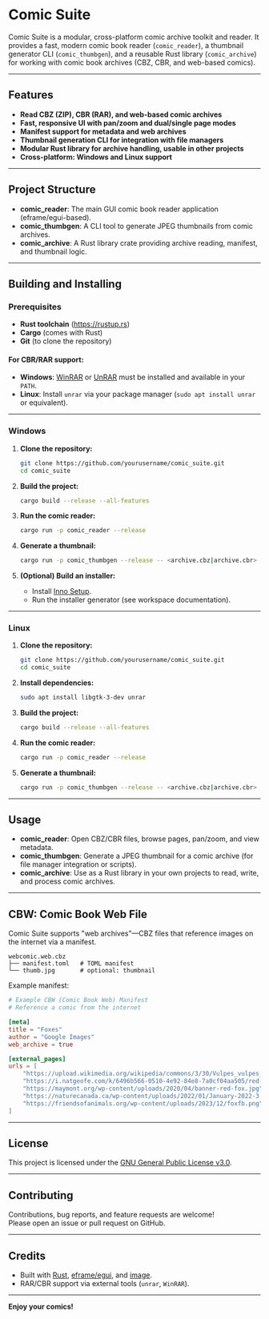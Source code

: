 # Comic Suite

Comic Suite is a modular, cross-platform comic archive toolkit and reader. It provides a fast, modern comic book reader (`comic_reader`), a thumbnail generator CLI (`comic_thumbgen`), and a reusable Rust library (`comic_archive`) for working with comic book archives (CBZ, CBR, and web-based comics).

---

## Features

- **Read CBZ (ZIP), CBR (RAR), and web-based comic archives**
- **Fast, responsive UI with pan/zoom and dual/single page modes**
- **Manifest support for metadata and web archives**
- **Thumbnail generation CLI for integration with file managers**
- **Modular Rust library for archive handling, usable in other projects**
- **Cross-platform: Windows and Linux support**

---

## Project Structure

- **comic_reader**: The main GUI comic book reader application (eframe/egui-based).
- **comic_thumbgen**: A CLI tool to generate JPEG thumbnails from comic archives.
- **comic_archive**: A Rust library crate providing archive reading, manifest, and thumbnail logic.

---

## Building and Installing

### Prerequisites

- **Rust toolchain** (https://rustup.rs)
- **Cargo** (comes with Rust)
- **Git** (to clone the repository)

#### For CBR/RAR support:
- **Windows**: [WinRAR](https://www.win-rar.com/) or [UnRAR](https://www.rarlab.com/rar_add.htm) must be installed and available in your `PATH`.
- **Linux**: Install `unrar` via your package manager (`sudo apt install unrar` or equivalent).

---

### Windows

1. **Clone the repository:**

   ```sh
   git clone https://github.com/yourusername/comic_suite.git
   cd comic_suite
   ```

2. **Build the project:**

   ```sh
   cargo build --release --all-features
   ```

3. **Run the comic reader:**

   ```sh
   cargo run -p comic_reader --release
   ```

4. **Generate a thumbnail:**

   ```sh
   cargo run -p comic_thumbgen --release -- <archive.cbz|archive.cbr> <output.jpg>
   ```

5. **(Optional) Build an installer:**
   - Install [Inno Setup](https://jrsoftware.org/isinfo.php).
   - Run the installer generator (see workspace documentation).

---

### Linux

1. **Clone the repository:**

   ```sh
   git clone https://github.com/yourusername/comic_suite.git
   cd comic_suite
   ```

2. **Install dependencies:**

   ```sh
   sudo apt install libgtk-3-dev unrar
   ```

3. **Build the project:**

   ```sh
   cargo build --release --all-features
   ```

4. **Run the comic reader:**

   ```sh
   cargo run -p comic_reader --release
   ```

5. **Generate a thumbnail:**

   ```sh
   cargo run -p comic_thumbgen --release -- <archive.cbz|archive.cbr> <output.jpg>
   ```

---

## Usage

- **comic_reader**: Open CBZ/CBR files, browse pages, pan/zoom, and view metadata.
- **comic_thumbgen**: Generate a JPEG thumbnail for a comic archive (for file manager integration or scripts).
- **comic_archive**: Use as a Rust library in your own projects to read, write, and process comic archives.

---

## CBW: Comic Book Web File

Comic Suite supports "web archives"—CBZ files that reference images on the internet via a manifest.

```
webcomic.web.cbz
├── manifest.toml   # TOML manifest
└── thumb.jpg    	# optional: thumbnail
```

Example manifest:
```toml
# Example CBW (Comic Book Web) Manifest
# Reference a comic from the internet

[meta]
title = "Foxes"
author = "Google Images"
web_archive = true

[external_pages]
urls = [
    "https://upload.wikimedia.org/wikipedia/commons/3/30/Vulpes_vulpes_ssp_fulvus.jpg",
    "https://i.natgeofe.com/k/6496b566-0510-4e92-84e8-7a0cf04aa505/red-fox-portrait_3x4.jpg",
    "https://maymont.org/wp-content/uploads/2020/04/banner-red-fox.jpg",
    "https://naturecanada.ca/wp-content/uploads/2022/01/January-2022-3.png",
    "https://friendsofanimals.org/wp-content/uploads/2023/12/foxfb.png",
]
```

---

## License

This project is licensed under the [GNU General Public License v3.0](https://www.gnu.org/licenses/gpl-3.0.html).

---

## Contributing

Contributions, bug reports, and feature requests are welcome!  
Please open an issue or pull request on GitHub.

---

## Credits

- Built with [Rust](https://www.rust-lang.org/), [eframe/egui](https://github.com/emilk/egui), and [image](https://github.com/image-rs/image).
- RAR/CBR support via external tools (`unrar`, `WinRAR`).

---

**Enjoy your comics!**
